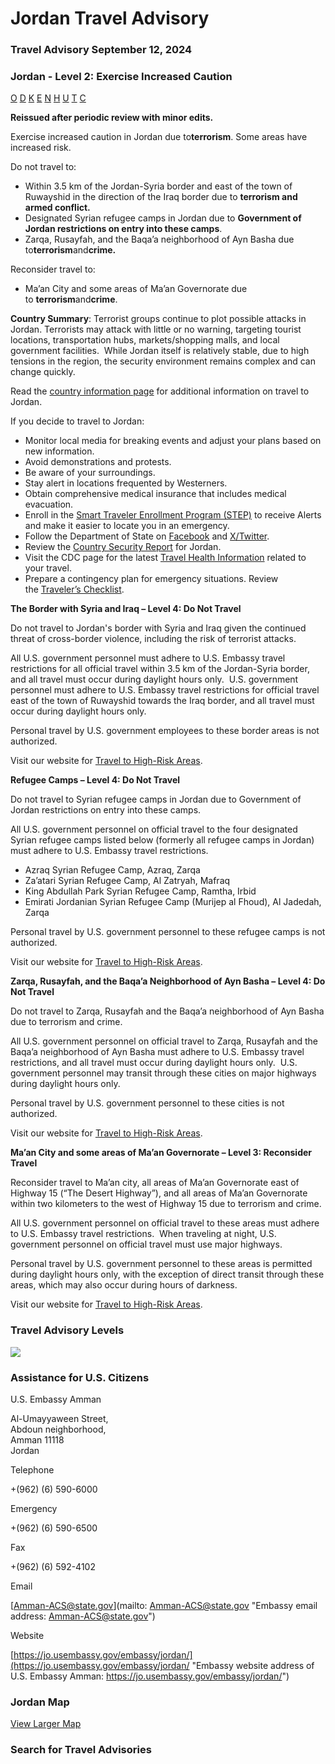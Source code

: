 # Jordan Travel Advisory

### Travel Advisory September 12, 2024

### Jordan - Level 2: Exercise Increased Caution

[O](javascript:void(0); "Tool Tip: Other")
[D](javascript:void(0); "Tool Tip: Wrongful Detention")
[K](javascript:void(0); "Tool Tip: Kidnap and Hostage")
[E](javascript:void(0); "Tool Tip: Event")
[N](javascript:void(0); "Tool Tip: Disaster")
[H](javascript:void(0); "Tool Tip: Health")
[U](javascript:void(0); "Tool Tip: Civil Unrest")
[T](javascript:void(0); "Tool Tip: Terrorism")
[C](javascript:void(0); "Tool Tip: Crimes")

**Reissued after periodic review with minor edits.**

Exercise increased caution in Jordan due to**terrorism**. Some areas have increased risk.

Do not travel to:

* Within 3.5 km of the Jordan-Syria border and east of the town of Ruwayshid in the direction of the Iraq border due to **terrorism and armed conflict.**
* Designated Syrian refugee camps in Jordan due to **Government of Jordan restrictions on entry into these camps**.
* Zarqa, Rusayfah, and the Baqa’a neighborhood of Ayn Basha due to**terrorism**and**crime.**

Reconsider travel to:

* Ma’an City and some areas of Ma’an Governorate due to **terrorism**and**crime**.

**Country Summary**: Terrorist groups continue to plot possible attacks in Jordan. Terrorists may attack with little or no warning, targeting tourist locations, transportation hubs, markets/shopping malls, and local government facilities.  While Jordan itself is relatively stable, due to high tensions in the region, the security environment remains complex and can change quickly.

Read the [country information page](https://travel.state.gov/content/travel/en/international-travel/International-Travel-Country-Information-Pages/Jordan.html) for additional information on travel to Jordan.

If you decide to travel to Jordan:

* Monitor local media for breaking events and adjust your plans based on new information.
* Avoid demonstrations and protests.
* Be aware of your surroundings.
* Stay alert in locations frequented by Westerners.
* Obtain comprehensive medical insurance that includes medical evacuation.
* Enroll in the [Smart Traveler Enrollment Program (STEP)](https://step.state.gov/) to receive Alerts and make it easier to locate you in an emergency.
* Follow the Department of State on [Facebook](https://www.facebook.com/travelgov/) and [X/Twitter](https://twitter.com/TravelGov).
* Review the [Country Security Report](https://www.osac.gov/Content/Browse/Report?subContentTypes=Country%20Security%20Report) for Jordan.
* Visit the CDC page for the latest [Travel Health Information](https://wwwnc.cdc.gov/travel/destinations/list) related to your travel.
* Prepare a contingency plan for emergency situations. Review the [Traveler’s Checklist](https://travel.state.gov/content/passports/en/go/checklist.html).

**The Border with Syria and Iraq – Level 4: Do Not Travel**

Do not travel to Jordan's border with Syria and Iraq given the continued threat of cross-border violence, including the risk of terrorist attacks.

All U.S. government personnel must adhere to U.S. Embassy travel restrictions for all official travel within 3.5 km of the Jordan-Syria border, and all travel must occur during daylight hours only.  U.S. government personnel must adhere to U.S. Embassy travel restrictions for official travel east of the town of Ruwayshid towards the Iraq border, and all travel must occur during daylight hours only.

Personal travel by U.S. government employees to these border areas is not authorized.

Visit our website for [Travel to High-Risk Areas](https://travel.state.gov/content/passports/en/go/TraveltoHighRiskAreas.html).

**Refugee Camps – Level 4: Do Not Travel**

Do not travel to Syrian refugee camps in Jordan due to Government of Jordan restrictions on entry into these camps.

All U.S. government personnel on official travel to the four designated Syrian refugee camps listed below (formerly all refugee camps in Jordan) must adhere to U.S. Embassy travel restrictions.

* Azraq Syrian Refugee Camp, Azraq, Zarqa
* Za’atari Syrian Refugee Camp, Al Zatryah, Mafraq
* King Abdullah Park Syrian Refugee Camp, Ramtha, Irbid
* Emirati Jordanian Syrian Refugee Camp (Murijep al Fhoud), Al Jadedah, Zarqa

Personal travel by U.S. government personnel to these refugee camps is not authorized.

Visit our website for [Travel to High-Risk Areas](https://travel.state.gov/content/passports/en/go/TraveltoHighRiskAreas.html).

**Zarqa, Rusayfah, and the Baqa’a Neighborhood of Ayn Basha – Level 4: Do Not Travel**

Do not travel to Zarqa, Rusayfah and the Baqa’a neighborhood of Ayn Basha due to terrorism and crime.

All U.S. government personnel on official travel to Zarqa, Rusayfah and the Baqa’a neighborhood of Ayn Basha must adhere to U.S. Embassy travel restrictions, and all travel must occur during daylight hours only.  U.S. government personnel may transit through these cities on major highways during daylight hours only.

Personal travel by U.S. government personnel to these cities is not authorized.

Visit our website for [Travel to High-Risk Areas](https://travel.state.gov/content/passports/en/go/TraveltoHighRiskAreas.html).

**Ma’an City and some areas of Ma’an Governorate – Level 3: Reconsider Travel**

Reconsider travel to Ma’an city, all areas of Ma’an Governorate east of Highway 15 (“The Desert Highway”), and all areas of Ma’an Governorate within two kilometers to the west of Highway 15 due to terrorism and crime.

All U.S. government personnel on official travel to these areas must adhere to U.S. Embassy travel restrictions.  When traveling at night, U.S. government personnel on official travel must use major highways.

Personal travel by U.S. government personnel to these areas is permitted during daylight hours only, with the exception of direct transit through these areas, which may also occur during hours of darkness.

Visit our website for [Travel to High-Risk Areas](https://travel.state.gov/content/passports/en/go/TraveltoHighRiskAreas.html).

### Travel Advisory Levels

[![](/content/dam/NEWTravelAssets/images/travel-levelv1.svg)](/content/travel/en/international-travel/before-you-go/about-our-new-products.html "Travel Advisory Levels")

### Assistance for U.S. Citizens

U.S. Embassy Amman

Al-Umayyaween Street,  
Abdoun neighborhood,  
Amman 11118  
Jordan

Telephone

+(962) (6) 590-6000

Emergency

+(962) (6) 590-6500

Fax

+(962) (6) 592-4102

Email

[Amman-ACS@state.gov](mailto: Amman-ACS@state.gov "Embassy email address: Amman-ACS@state.gov")

Website

[https://jo.usembassy.gov/embassy/jordan/](https://jo.usembassy.gov/embassy/jordan/ "Embassy website address of U.S. Embassy Amman: https://jo.usembassy.gov/embassy/jordan/")

### Jordan Map

[View Larger Map](https://travelmaps.state.gov/TSGMap/?extent=31.148036432,28.70845482,41.78658104,33.484819299 "Map of Jordan")



### Search for Travel Advisories